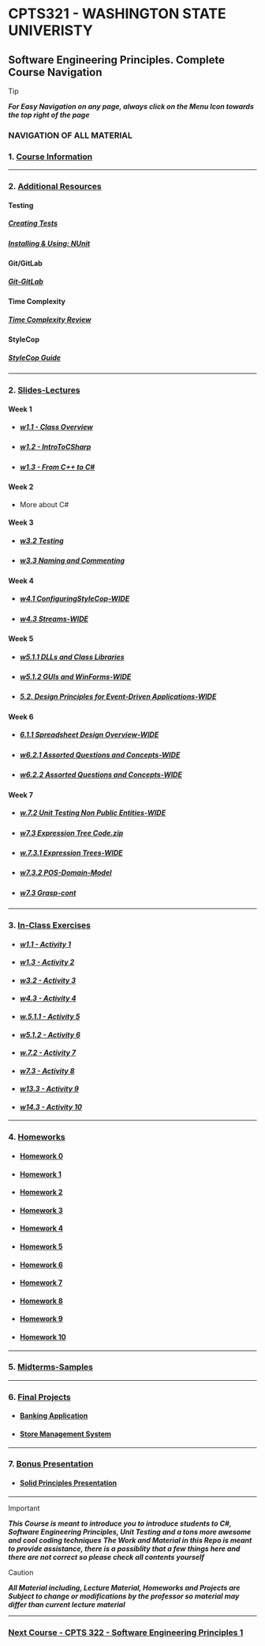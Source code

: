 # CPTS321 - WASHINGTON STATE UNIVERISTY

## Software Engineering Principles. Complete Course Navigation

> [!TIP]
> ***For Easy Navigation on any page, always click on the Menu Icon towards the top right of the page***

### NAVIGATION OF ALL MATERIAL 

### 1. [Course Information](https://github.com/MarkShinozaki/CPTS321-SoftwareEngineeringPrinciples/tree/Course-Information)

---

### 2. [Additional Resources](https://github.com/MarkShinozaki/CPTS321-SoftwareEngineeringPrinciples/tree/Additional-Resources)

#### Testing 
##### [Creating Tests](https://github.com/MarkShinozaki/CPTS321-SoftwareEngineeringPrinciples/blob/Additional-Resources/CptS%20321-NUnit-Creating%20and%20running%20tests.pdf)
##### [Installing & Using: NUnit](https://github.com/MarkShinozaki/CPTS321-SoftwareEngineeringPrinciples/blob/Additional-Resources/CptS%20321-NUnit-How-to%20setup%20on%20VS%202019.pdf)

#### Git/GitLab
##### [Git-GitLab](https://github.com/MarkShinozaki/CPTS321-SoftwareEngineeringPrinciples/blob/Additional-Resources/Git-GitLab-Review.pdf)

#### Time Complexity
##### [Time Complexity Review](https://github.com/MarkShinozaki/CPTS321-SoftwareEngineeringPrinciples/blob/Additional-Resources/w1.3.2%20Brief%20time%20complexity%20review.pdf)

#### StyleCop
##### [StyleCop Guide](https://github.com/MarkShinozaki/CPTS321-SoftwareEngineeringPrinciples/blob/Additional-Resources/CptS%20321-StyleCop-How-to.pdf)
---

### 2. [Slides-Lectures](https://github.com/MarkShinozaki/CPTS321-SoftwareEngineeringPrinciples/tree/Lectures-Slides)

#### Week 1
- ##### [w1.1 - Class Overview](https://github.com/MarkShinozaki/CPTS321-SoftwareEngineeringPrinciples/blob/LectureMaterial/w1.1.%20Class%20overview.pdf)
- ##### [w1.2 - IntroToCSharp](https://github.com/MarkShinozaki/CPTS321-SoftwareEngineeringPrinciples/blob/LectureMaterial/w1.2.%20IntroToCSharp.pdf)
- ##### [w1.3 - From C++ to C#](https://github.com/MarkShinozaki/CPTS321-SoftwareEngineeringPrinciples/blob/LectureMaterial/w1.3%20FROM%20C%2B%2B%20TO%20C%23.jpeg)

#### Week 2
- More about C#

#### Week 3
- ##### [w3.2 Testing](https://github.com/MarkShinozaki/CPTS321-SoftwareEngineeringPrinciples/blob/LectureMaterial/w3.2.%20Testing.pdf)
- ##### [w3.3 Naming and Commenting](https://github.com/MarkShinozaki/CPTS321-SoftwareEngineeringPrinciples/blob/LectureMaterial/w3.3.Naming%20and%20commenting.pdf)

#### Week 4

- ##### [w4.1 ConfiguringStyleCop-WIDE](https://github.com/MarkShinozaki/CPTS321-SoftwareEngineeringPrinciples/blob/LectureMaterial/w4.1.ConfiguringStyleCop-WIDE.pdf)
- ##### [w4.3 Streams-WIDE](https://github.com/MarkShinozaki/CPTS321-SoftwareEngineeringPrinciples/blob/LectureMaterial/w4.3.%20Streams-WIDE.pdf)

#### Week 5

- ##### [w5.1.1 DLLs and Class Libraries](https://github.com/MarkShinozaki/CPTS321-SoftwareEngineeringPrinciples/blob/LectureMaterial/w5.1.1%20DLLs%20and%20Class%20Libraries.pdf)
- ##### [w5.1.2 GUIs and WinForms-WIDE](https://github.com/MarkShinozaki/CPTS321-SoftwareEngineeringPrinciples/blob/LectureMaterial/w5.1.2.%20GUIs%20and%20WinForms-WIDE.pdf)
- ##### [5.2. Design Principles for Event-Driven Applications-WIDE](https://github.com/MarkShinozaki/CPTS321-SoftwareEngineeringPrinciples/blob/LectureMaterial/w5.2.%20Design%20Principles%20for%20Event-Driven%20Applications-WIDE.pdf)

#### Week 6 

- ##### [6.1.1 Spreadsheet Design Overview-WIDE](https://github.com/MarkShinozaki/CPTS321-SoftwareEngineeringPrinciples/blob/LectureMaterial/w6.1.1.%20Spreadsheet%20Design%20Overview-WIDE.pdf)
  
- ##### [w6.2.1 Assorted Questions and Concepts-WIDE](https://github.com/MarkShinozaki/CPTS321-SoftwareEngineeringPrinciples/blob/LectureMaterial/w6.1.1.%20Spreadsheet%20Design%20Overview-WIDE.pdf)
  
- ##### [w6.2.2 Assorted Questions and Concepts-WIDE](https://github.com/MarkShinozaki/CPTS321-SoftwareEngineeringPrinciples/blob/LectureMaterial/w6.2.2.%20Assorted%20Questions%20and%20Concepts-WIDE-part2.pdf)

#### Week 7

- ##### [w.7.2 Unit Testing Non Public Entities-WIDE](https://github.com/MarkShinozaki/CPTS321-SoftwareEngineeringPrinciples/blob/LectureMaterial/w7.2.%20Unit%20Testing%20Non%20Public%20Entities-WIDE.pdf)
  
- ##### [w7.3 Expression Tree Code.zip](https://github.com/MarkShinozaki/CPTS321-SoftwareEngineeringPrinciples/blob/LectureMaterial/w7.3%20Expression%20tree%20code.zip)
- ##### [w.7.3.1 Expression Trees-WIDE](https://github.com/MarkShinozaki/CPTS321-SoftwareEngineeringPrinciples/blob/LectureMaterial/w7.3%20Expression%20Trees-WIDE.pdf)

- ##### [w7.3.2 POS-Domain-Model](https://github.com/MarkShinozaki/CPTS321-SoftwareEngineeringPrinciples/blob/LectureMaterial/w7.3-POS-domain-model.pdf)
- ##### [w7.3 Grasp-cont](https://github.com/MarkShinozaki/CPTS321-SoftwareEngineeringPrinciples/blob/LectureMaterial/w7.3.GRASP-cont.pdf)

---

### 3. [In-Class Exercises](https://github.com/MarkShinozaki/CPTS321-SoftwareEngineeringPrinciples/tree/In-Class-Exercises)

- #### ***[w1.1 - Activity 1](https://github.com/MarkShinozaki/CPTS321-SoftwareEngineeringPrinciples/blob/InClassExercises/1.1%20Activity.png)***
- #### ***[w1.3 - Activity 2](https://github.com/MarkShinozaki/CPTS321-SoftwareEngineeringPrinciples/tree/InClassExercises/1.3%20Activity)***
- #### ***[w3.2 - Activity 3](https://github.com/MarkShinozaki/CPTS321-SoftwareEngineeringPrinciples/tree/InClassExercises/3.2%20Activity)***
- #### ***[w4.3 - Activity 4](https://github.com/MarkShinozaki/CPTS321-SoftwareEngineeringPrinciples/blob/InClassExercises/4.3%20Activity%20.png)***

- #### ***[w.5.1.1 - Activity 5](https://github.com/MarkShinozaki/CPTS321-SoftwareEngineeringPrinciples/blob/InClassExercises/5.1.1%20Activity%20.png)***

- #### ***[w5.1.2 - Activity 6](https://github.com/MarkShinozaki/CPTS321-SoftwareEngineeringPrinciples/blob/InClassExercises/5.1.2%20Activity.png)***

- #### ***[w.7.2 - Activity 7](https://github.com/MarkShinozaki/CPTS321-SoftwareEngineeringPrinciples/tree/InClassExercises/7.2%20Unit%20Testing%20Activity)***

- #### ***[w7.3 - Activity 8](https://github.com/MarkShinozaki/CPTS321-SoftwareEngineeringPrinciples/blob/InClassExercises/7.3%20Activity.png)***

- #### ***[w13.3 - Activity 9](https://github.com/MarkShinozaki/CPTS321-SoftwareEngineeringPrinciples/tree/InClassExercises/13.3%20Activity)***

- #### ***[w14.3 - Activity 10](https://github.com/MarkShinozaki/CPTS321-SoftwareEngineeringPrinciples/blob/InClassExercises/14.3%20Activity%20.png)***
---

### 4. [Homeworks](https://github.com/MarkShinozaki/CPTS317-Automata-FormalLanguages/tree/Homeworks)

- #### [Homework 0](https://github.com/MarkShinozaki/CPTS321-SoftwareEngineeringPrinciples/tree/Homeworks/CPTS321-SoftwareEngineeringPrinciples-Homework-0)
- #### [Homework 1](https://github.com/MarkShinozaki/CPTS321-SoftwareEngineeringPrinciples/tree/Homeworks/CPTS321-SoftwareEngineeringPrinciples-Homework-1)
- #### [Homework 2](https://github.com/MarkShinozaki/CPTS321-SoftwareEngineeringPrinciples/tree/Homeworks/CPTS321-SoftwareEngineeringPrinciples-Homework-2)
- #### [Homework 3](https://github.com/MarkShinozaki/CPTS321-SoftwareEngineeringPrinciples/tree/Homeworks/CPTS321-SoftwareEngineeringPrinciples-Homework-3)
- #### [Homework 4](https://github.com/MarkShinozaki/CPTS321-SoftwareEngineeringPrinciples/tree/Homeworks/CPTS321-SoftwareEngineeringPrinciples-Homework-4)
- #### [Homework 5](https://github.com/MarkShinozaki/CPTS321-SoftwareEngineeringPrinciples/tree/Homeworks/CPTS321-SoftwareEngineeringPrinciples-Homework-5)
- #### [Homework 6](https://github.com/MarkShinozaki/CPTS321-SoftwareEngineeringPrinciples/tree/Homeworks/CPTS321-SoftwareEngineeringPrinciples-Homework-6)
- #### [Homework 7](https://github.com/MarkShinozaki/CPTS321-SoftwareEngineeringPrinciples/tree/Homeworks/CPTS321-SoftwareEngineeringPrinciples-Homework-7)
- #### [Homework 8](https://github.com/MarkShinozaki/CPTS321-SoftwareEngineeringPrinciples/tree/Homeworks/CPTS321-SoftwareEngineeringPrinciples-Homework-8)
- #### [Homework 9](https://github.com/MarkShinozaki/CPTS321-SoftwareEngineeringPrinciples/tree/Homeworks/CPTS321-SoftwareEngineeringPrinciples-Homework-9)
- #### [Homework 10](https://github.com/MarkShinozaki/CPTS321-SoftwareEngineeringPrinciples/tree/Homeworks/CPTS321-SoftwareEngineeringPrinciples-Homework-10)

---
### 5. [Midterms-Samples](https://github.com/MarkShinozaki/CPTS321-SoftwareEngineeringPrinciples/tree/Midterms-Samples)

---

### 6. [Final Projects](https://github.com/MarkShinozaki/CPTS321-SoftwareEngineeringPrinciples/tree/Final-Projects)

- #### [Banking Application](https://github.com/MarkShinozaki/CPTS321-SoftwareEngineeringPrinciples/tree/Final-Projects/BankingApplication)
- #### [Store Management System](https://github.com/MarkShinozaki/CPTS321-SoftwareEngineeringPrinciples/tree/Final-Projects/StoreManagmentSystem)

--- 

### 7. [Bonus Presentation](https://github.com/MarkShinozaki/CPTS321-SoftwareEngineeringPrinciples/tree/Bonus-(SOLID-PRINCIPLES))

- #### [Solid Principles Presentation](https://github.com/MarkShinozaki/CPTS321-SoftwareEngineeringPrinciples/blob/Bonus-(SOLID-PRINCIPLES)/2023-Fall-SOLID%20Principles.pdf)


--- 

> [!IMPORTANT]
> ***This Course is meant to introduce you to introduce students to C#, Software Engineering Principles, Unit Testing and a tons more awesome and cool coding techniques***
> ***The Work and Material in this Repo is meant to provide assistance, there is a possiblity that a few things here and there are not correct so please check all contents yourself***

> [!CAUTION]
> ***All Material including, Lecture Material, Homeworks and Projects are Subject to change or modifications by the professor so material may differ than current lecture material***

---

### [Next Course - CPTS 322 - Software Engineering Principles 1 ](https://github.com/MarkShinozaki/CPTS322-SoftwareEngineeringPrinciples1)
